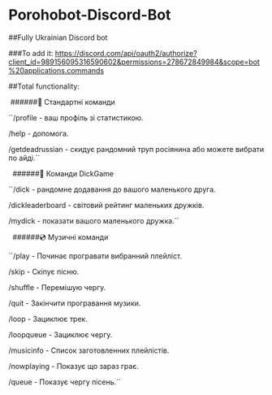 # Porohobot-Discord-Bot
##Fully Ukrainian Discord bot


###To add it: https://discord.com/api/oauth2/authorize?client_id=989156095316590602&permissions=278672849984&scope=bot%20applications.commands




##Total functionality:

​
######🧾 Стандартні команди

``/profile - ваш профіль зі статистикою.

/help - допомога.

/getdeadrussian - скидує рандомний труп росіянина або можете вибрати по айді.``


​
​
######🍌 Команди DickGame

``/dick - рандомне додавання до вашого маленького друга.

/dickleaderboard - світовий рейтинг маленьких дружків.

/mydick - показати вашого маленького дружка.``


​
​
######💿 Музичні команди

``/play - Починає програвати вибранний плейліст.

/skip - Скіпує пісню.

/shuffle - Перемішую чергу.

/quit - Закінчити програвання музики.

/loop - Зациклює трек.

/loopqueue - Зациклює чергу.

/musicinfo - Список заготовленних плейлістів.

/nowplaying - Показує що зараз грає.

/queue - Показує чергу пісень.``





